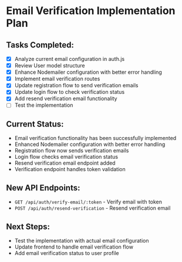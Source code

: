 # Email Verification Implementation Plan

## Tasks Completed:
- [x] Analyze current email configuration in auth.js
- [x] Review User model structure
- [x] Enhance Nodemailer configuration with better error handling
- [x] Implement email verification routes
- [x] Update registration flow to send verification emails
- [x] Update login flow to check verification status
- [x] Add resend verification email functionality
- [ ] Test the implementation

## Current Status:
- Email verification functionality has been successfully implemented
- Enhanced Nodemailer configuration with better error handling
- Registration flow now sends verification emails
- Login flow checks email verification status
- Resend verification email endpoint added
- Verification endpoint handles token validation

## New API Endpoints:
- `GET /api/auth/verify-email/:token` - Verify email with token
- `POST /api/auth/resend-verification` - Resend verification email

## Next Steps:
- Test the implementation with actual email configuration
- Update frontend to handle email verification flow
- Add email verification status to user profile

